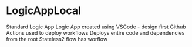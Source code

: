 # LogicAppLocal
Standard Logic App
Logic App created using VSCode - design first 
Github Actions used to deploy workflows 
Deploys entire code and dependencies from the root
Stateless2 flow has worflow
